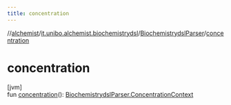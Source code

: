 ```yaml
---
title: concentration
---
```

//[alchemist](../../../index.html)/[it.unibo.alchemist.biochemistrydsl](../index.html)/[BiochemistrydslParser](index.html)/[concentration](concentration.html)



# concentration



[jvm]\
fun [concentration](concentration.html)(): [BiochemistrydslParser.ConcentrationContext](-concentration-context/index.html)




